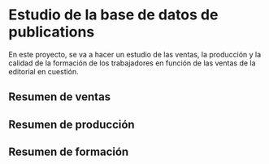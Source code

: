 # Estudio de la base de datos de publications

En este proyecto, se va a hacer un estudio de las ventas, la producción y la calidad de la formación de los trabajadores en función de las ventas de la editorial en cuestión.

## Resumen de ventas

## Resumen de producción

## Resumen de formación
